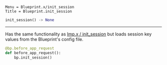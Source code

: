 ```
Menu = Blueprint.x/init_session
Title = Blueprint.init_session
```

```python
init_session() -> None
```

---

Has the same functionality as [Imp.x / init_session](imp_x-init_session.html) but loads session key values from the
Blueprint's config file.

```python
@bp.before_app_request
def before_app_request():
    bp.init_session()
```